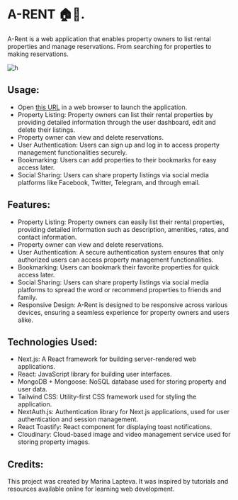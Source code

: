 # A-RENT 🏠💼.
A-Rent is a web application that enables property owners to list rental properties and manage reservations. From searching for properties to making reservations.

![h](https://github.com/LMV5/a-rent/assets/111173608/00e5c7e7-2b5c-4fd6-9ae2-e58ce5d012d7)

## Usage:
- Open [this URL](https://a-rent.vercel.app/) in a web browser to launch the application.
- Property Listing: Property owners can list their rental properties by providing detailed information through the user dashboard, edit and delete their listings.
- Property owner can view and delete reservations.
- User Authentication: Users can sign up and log in to access property management functionalities securely.
- Bookmarking: Users can add properties to their bookmarks for easy access later.
- Social Sharing: Users can share property listings via social media platforms like Facebook, Twitter, Telegram, and through email.

## Features:
- Property Listing: Property owners can easily list their rental properties, providing detailed information such as description, amenities, rates, and contact information.
- Property owner can view and delete reservations.
- User Authentication: A secure authentication system ensures that only authorized users can access property management functionalities.
- Bookmarking: Users can bookmark their favorite properties for quick access later.
- Social Sharing: Users can share property listings via social media platforms to spread the word or recommend properties to friends and family.
- Responsive Design: A-Rent is designed to be responsive across various devices, ensuring a seamless experience for property owners and users alike.

## Technologies Used:
- Next.js: A React framework for building server-rendered web applications.
- React: JavaScript library for building user interfaces.
- MongoDB + Mongoose: NoSQL database used for storing property and user data.
- Tailwind CSS: Utility-first CSS framework used for styling the application.
- NextAuth.js: Authentication library for Next.js applications, used for user authentication and session management.
- React Toastify: React component for displaying toast notifications.
- Cloudinary: Cloud-based image and video management service used for storing property images.

## Credits:

This project was created by Marina Lapteva. It was inspired by tutorials and resources available online for learning web development.
